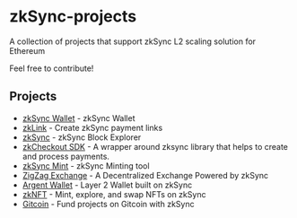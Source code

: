 # zkSync-projects
A collection of projects that support zkSync L2 scaling solution for Ethereum

Feel free to contribute!


## Projects

- [zkSync Wallet](https://wallet.zksync.io/) - zkSync Wallet
- [zkLink](https://link.zksync.io/) - Create zkSync payment links
- [zkSync](https://zkscan.io/) - zkSync Block Explorer
- [zkCheckout SDK](https://www.npmjs.com/package/zksync-checkout) - A wrapper around zksync library that helps to create and process payments.
- [zkSync Mint](https://mint.zksync.dev/) - zkSync Minting tool
- [ZigZag Exchange](https://info.zigzag.exchange/) - A Decentralized Exchange Powered by zkSync
- [Argent Wallet](https://www.argent.xyz/) - Layer 2 Wallet built on zkSync
- [zkNFT](https://zknft.xyz) - Mint, explore, and swap NFTs on zkSync 
- [Gitcoin](https://gitcoin.co/) - Fund projects on Gitcoin with zkSync
